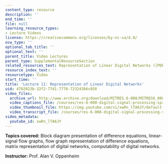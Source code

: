 ```yaml
---
content_type: resource
description: ''
end_time: ''
file: null
learning_resource_types:
- Lecture Videos
license: https://creativecommons.org/licenses/by-nc-sa/4.0/
ocw_type: ''
optional_tab_title: ''
optional_text: ''
parent_title: Video Lectures
parent_type: SupplementalResourceSection
related_resources_text: Representation of Linear Digital Networks ([PDF](/courses/res-6-008-digital-signal-processing-spring-2011/resources/mitres_6_008s11_lec11-1))
resource_index_text: ''
resourcetype: Video
start_time: ''
title: 'Lecture 11: Representation of Linear Digital Networks'
uid: 4702023b-32f2-77d1-7778-723243b6c058
video_files:
  archive_url: http://www.archive.org/download/MITRES.6-008/MITRES6_008_lec11_300k.mp4
  video_captions_file: /courses/res-6-008-digital-signal-processing-spring-2011/57fa818545bd529a98dbbb27a4149cf3_xwRn_lTA6JY.vtt
  video_thumbnail_file: https://img.youtube.com/vi/xwRn_lTA6JY/default.jpg
  video_transcript_file: /courses/res-6-008-digital-signal-processing-spring-2011/963ebb3e618731eb7a84bb972a3c820e_xwRn_lTA6JY.pdf
video_metadata:
  youtube_id: xwRn_lTA6JY
---
```


**Topics covered:** Block diagram presentation of difference equations, linear-signal flow graphs, flow graph representation of difference equations, matrix representation of digital networks, computability of digital networks.

**Instructor:** Prof. Alan V. Oppenheim

